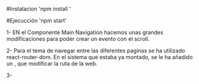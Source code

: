 #Instalacion
'npm install '

#Ejecucción
'npm start'


1- EN el Componente Main Navigation hacemos unas grandes modificaciones para poder crear un evento con el scroll.


2-  Para el tema de navegar entre las diferentes paginas se ha utilizado react-router-dom. En el sistema que estaba ya montado, se le ha añadido un <Link>, que modificar la ruta de la web. 

3-
